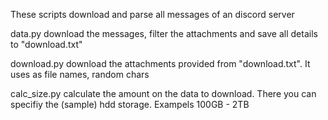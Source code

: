 
These scripts download and parse all messages of an discord server

data.py download the messages, filter the attachments and save all details to "download.txt"

download.py download the attachments provided from "download.txt". It uses as file names, random chars

calc_size.py calculate the amount on the data to download. There you can specifiy the (sample) hdd storage.
Exampels 100GB - 2TB

